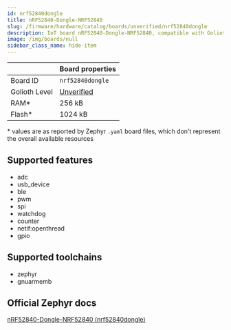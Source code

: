 ```yaml
---
id: nrf52840dongle
title: nRF52840-Dongle-NRF52840
slug: /firmware/hardware/catalog/boards/unverified/nrf52840dongle
description: IoT board nRF52840-Dongle-NRF52840, compatible with Golioth at unverified level.
image: /img/boards/null
sidebar_class_name: hide-item
---
```


[//]: # (This is an auto-generated file, do not edit! Changes to it will be lost upon re-generation)



|                | Board properties     |
| -------------  | -------------------- |
| Board ID       | `nrf52840dongle` |
| Golioth Level  | [Unverified](/firmware/hardware#unverified-boards) |
| RAM*           | 256 kB |
| Flash*         | 1024 kB |

\* values are as reported by Zephyr `.yaml` board files, which don't represent the overall available resources



## Supported features

* adc
* usb_device
* ble
* pwm
* spi
* watchdog
* counter
* netif:openthread
* gpio

## Supported toolchains

* zephyr
* gnuarmemb

## Official Zephyr docs

[nRF52840-Dongle-NRF52840 (nrf52840dongle)](https://docs.zephyrproject.org/latest/boards/nordic/nrf52840dongle/doc/index.html)
